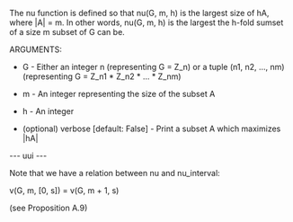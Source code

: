 The nu function is defined so that nu(G, m, h) is the largest size of hA, where |A| = m. In other words, nu(G, m, h) is the largest the h-fold sumset of a size m subset of G can be.

ARGUMENTS:

* G - Either an integer n (representing G = Z_n) or a tuple (n1, n2, ..., nm) (representing G = Z_n1 * Z_n2 * ... * Z_nm)

* m - An integer representing the size of the subset A

* h - An integer

* (optional) verbose [default: False] - Print a subset A which maximizes |hA|

--- uui ---

Note that we have a relation between nu and nu_interval:

v(G, m, [0, s]) = v(G, m + 1, s)

(see Proposition A.9)
